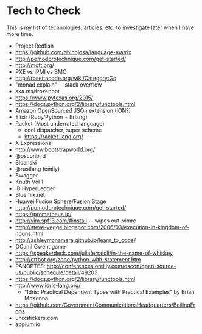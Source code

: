 # Tech to Check

This is my list of technologies, articles, etc. to investigate later when I have more time.  

* Project Redfish
* https://github.com/dhinojosa/language-matrix
* http://pomodorotechnique.com/get-started/
* http://mqtt.org/
* PXE vs IPMI vs BMC
* http://rosettacode.org/wiki/Category:Go
* "monad explain" -- stack overflow
* aka.ms/frozenbot
* https://www.pytexas.org/2015/
* https://docs.python.org/2/library/functools.html
* Amazon OpenSourced JSOn extension  (ION?)
* Elixir (Ruby/Python + Erlang)
* Racket (Most underrated language)
  *  cool dispatcher, super scheme
  *  https://racket-lang.org/
* X Expressions
* http://www.bootstrapworld.org/
* @osconbird
* Sloanski
* @rustlang (emily)
* Swagger
* Knuth Vol 1
* IB HyperLedger
* Bluemix.net
* Huawei Fusion Sphere/Fusion Stage
* http://pomodorotechnique.com/get-started/
* https://prometheus.io/
* http://vim.spf13.com/#install -- wipes out .vimrc
* http://steve-yegge.blogspot.com/2006/03/execution-in-kingdom-of-nouns.html
* http://ashleymcnamara.github.io/learn_to_code/
* OCaml Gwent game
* https://speakerdeck.com/juliaferraioli/in-the-name-of-whiskey
* http://effbot.org/zone/python-with-statement.htm
* PANOPTES: http://conferences.oreilly.com/oscon/open-source-us/public/schedule/detail/49203
* https://docs.python.org/2/library/functools.html
* http://www.idris-lang.org/
  * "Idris: Practical Dependent Types with Practical Examples" by Brian McKenna
* https://github.com/GovernmentCommunicationsHeadquarters/BoilingFrogs
* unixstickers.com
* appium.io
